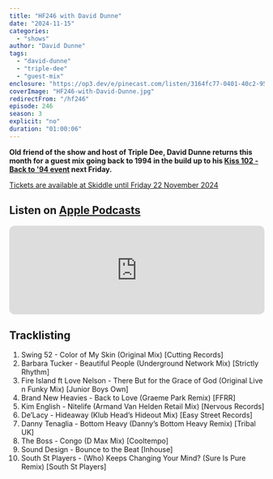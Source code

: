 ```yaml
---
title: "HF246 with David Dunne"
date: "2024-11-15"
categories:
  - "shows"
author: "David Dunne"
tags:
  - "david-dunne"
  - "triple-dee"
  - "guest-mix"
enclosure: "https://op3.dev/e/pinecast.com/listen/3164fc77-0401-40c2-9544-5d262d4f36e5.mp3?source=rss&ext=asset.mp3 86713143 audio/mpeg"
coverImage: "HF246-with-David-Dunne.jpg"
redirectFrom: "/hf246"
episode: 246
season: 3
explicit: "no"
duration: "01:00:06"
---
```

**Old friend of the show and host of Triple Dee, David Dunne returns this month for a guest mix going back to 1994 in the build up to his [Kiss 102 - Back to '94 event](https://www.skiddle.com/whats-on/Manchester/Ramona/Kiss1025-fm-30-year-reunion/40095623/) next Friday.**

[Tickets are available at Skiddle until Friday 22 November 2024](https://www.skiddle.com/whats-on/Manchester/Ramona/Kiss1025-fm-30-year-reunion/40095623/)

## Listen on [Apple Podcasts](https://podcasts.apple.com/gb/podcast/hf246-with-david-dunne-15-nov-2024/id355833875?i=1000677044412)

<iframe allow="autoplay *; encrypted-media *; fullscreen *; clipboard-write" frameborder="0" height="175" style="width:100%;max-width:660px;overflow:hidden;border-radius:10px;" sandbox="allow-forms allow-popups allow-same-origin allow-scripts allow-storage-access-by-user-activation allow-top-navigation-by-user-activation" src="https://embed.podcasts.apple.com/gb/podcast/hf246-with-david-dunne-15-nov-2024/id355833875?i=1000677044412"></iframe>

## Tracklisting

1. Swing 52 - Color of My Skin (Original Mix) [Cutting Records]
2. Barbara Tucker - Beautiful People (Underground Network Mix) [Strictly Rhythm]
3. Fire Island ft Love Nelson - There But for the Grace of God (Original Live n Funky Mix) [Junior Boys Own]
4. Brand New Heavies - Back to Love (Graeme Park Remix) [FFRR]
5. Kim English - Nitelife (Armand Van Helden Retail Mix) [Nervous Records]
6. De’Lacy - Hideaway (Klub Head’s Hideout Mix) [Easy Street Records]
7. Danny Tenaglia - Bottom Heavy (Danny’s Bottom Heavy Remix) [Tribal UK]
8. The Boss - Congo (D Max Mix) [Cooltempo]
9. Sound Design - Bounce to the Beat [Inhouse]
10. South St Players - (Who) Keeps Changing Your Mind? (Sure Is Pure Remix) [South St Players]

